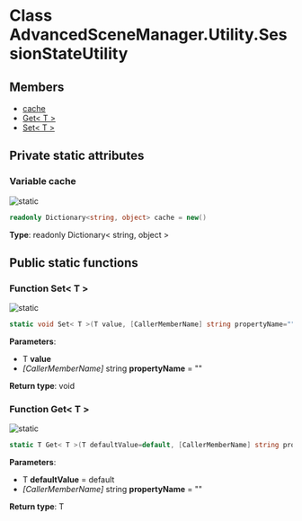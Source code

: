 <a id="Utility.SessionStateUtility"></a>
# Class AdvancedSceneManager.Utility.SessionStateUtility










## Members

* [cache](Utility.SessionStateUtility.md#Utility.SessionStateUtility_1a4e61c26ee01e81182e626c2b82333cd8)
* [Get\< T \>](Utility.SessionStateUtility.md#Utility.SessionStateUtility_1ac1275b613497d4fefca9a149b411cf18)
* [Set\< T \>](Utility.SessionStateUtility.md#Utility.SessionStateUtility_1a4e39eb6444e15cd6b544f78210c2ab57)

## Private static attributes

<a id="Utility.SessionStateUtility_1a4e61c26ee01e81182e626c2b82333cd8"></a>
### Variable cache


![][static]



```csharp
readonly Dictionary<string, object> cache = new()
```







**Type**: readonly Dictionary< string, object >





## Public static functions

<a id="Utility.SessionStateUtility_1a4e39eb6444e15cd6b544f78210c2ab57"></a>
### Function Set\< T \>


![][static]

```csharp
static void Set< T >(T value, [CallerMemberName] string propertyName="")
```







**Parameters**:

* T **value**
* _[CallerMemberName]_ string **propertyName** = "" 

**Return type**: void





<a id="Utility.SessionStateUtility_1ac1275b613497d4fefca9a149b411cf18"></a>
### Function Get\< T \>


![][static]

```csharp
static T Get< T >(T defaultValue=default, [CallerMemberName] string propertyName="")
```







**Parameters**:

* T **defaultValue** = default 
* _[CallerMemberName]_ string **propertyName** = "" 

**Return type**: T






[static]: https://img.shields.io/badge/-static-lightgrey (static)



